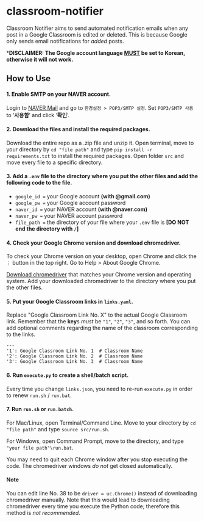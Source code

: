 # classroom-notifier
Classroom Notifier aims to send automated notification emails when any post in a Google Classroom is edited or deleted.
This is because Google only sends email notifications for *added* posts.

***DISCLAIMER: The Google account language <ins>MUST</ins> be set to Korean, otherwise it will not work.**

## How to Use
#### 1. Enable SMTP on your NAVER account.
Login to [NAVER Mail](https://mail.naver.com) and go to `환경설정 > POP3/SMTP 설정`. 
Set `POP3/SMTP 사용` to ‘**사용함**’ and click ‘**확인**’.

#### 2. Download the files and install the required packages.
Download the entire repo as a .zip file and unzip it.
Open terminal, move to your directory by `cd "file path"` and type `pip install -r requirements.txt` to install the required packages.
Open folder `src` and move every file to a specific directory.

#### 3. Add a `.env` file to the directory where you put the other files and add the following code to the file.
* `google_id =` your Google account **(with @gmail.com)**
* `google_pw =` your Google account password
* `naver_id =` your NAVER account **(with @naver.com)**
* `naver_pw =` your NAVER account password
* `file_path =` the directory of your file where your `.env` file is **[DO NOT end the directory with `/`]**

#### 4. Check your Google Chrome version and download chromedriver.
To check your Chrome version on your desktop, open Chrome and click the `⋮` button in the top right.
Go to Help > About Google Chrome.

[Download chromedriver](https://chromedriver.chromium.org/downloads) that matches your Chrome version and operating system.
Add your downloaded chromedriver to the directory where you put the other files.

#### 5. Put your Google Classroom links in `links.yaml`.
Replace "Google Classroom Link No. X" to the actual Google Classroom link. Remember that the **key**s *must* be `"1"`, `"2"`, `"3"`, and so forth.
You can add optional comments regarding the name of the classroom corresponding to the links.
```
---
'1': Google Classroom Link No. 1  # Classroom Name
'2': Google Classroom Link No. 2  # Classroom Name
'3': Google Classroom Link No. 3  # Classroom Name
```

#### 6. Run `execute.py` to create a shell/batch script.
Every time you change `links.json`, you need to re-run `execute.py` in order to renew `run.sh` / `run.bat`.

#### 7. Run `run.sh` or `run.batch`.
For Mac/Linux, open Terminal/Command Line.
Move to your directory by `cd "file path"` and type `source src/run.sh`.

For Windows, open Command Prompt, move to the directory, and type `"your file path"\run.bat`.

You may need to quit each Chrome window after you stop executing the code.
The chromedriver windows *do not* get closed automatically.

#### Note
You can edit line No. 38 to be `driver = uc.Chrome()` instead of downloading chromedriver manually.
Note that this would lead to downloading chromedriver every time you execute the Python code; therefore this method is *not recommended*.
